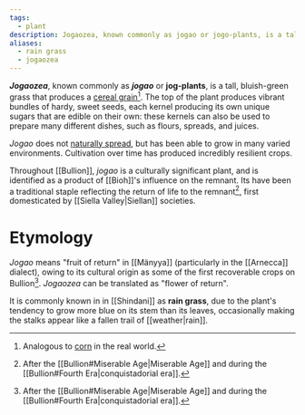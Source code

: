 ```yaml
---
tags:
  - plant
description: Jogaozea, known commonly as jogao or jogo-plants, is a tall, bluish-green grass that produces a cereal grain.
aliases:
  - rain grass
  - jogaozea
---
```

*<span class="explain" title="[joh-GOW-ZAY-ah] or [yo-GOW-ZAY-ah] depending on dialect">**Jogaozea**</span>*, known commonly as ***<span class="explain" title="[joe-GOW], or [yo-GOW] depending on dialect">jogao</span>*** or **jog-plants**, is a tall, bluish-green grass that produces a [cereal grain](https://en.wikipedia.org/wiki/Cereal)[^1]. The top of the plant produces vibrant bundles of hardy, sweet seeds, each kernel producing its own unique sugars that are edible on their own: these kernels can also be used to prepare many different dishes, such as flours, spreads, and juices.

*Jogao* does not [naturally spread](https://en.wikipedia.org/wiki/Cultigen), but has been able to grow in many varied environments. Cultivation over time has produced incredibly resilient crops.

Throughout [[Bullion]], *jogao* is a culturally significant plant, and is identified as a product of [[Bioh]]'s influence on the remnant. Its have been a traditional staple reflecting the return of life to the remnant[^2], first domesticated by [[Siella Valley|Siellan]] societies. 

# Etymology
*Jogao* means "fruit of return" in [[Mänyya]] (particularly in the [[Arnecca]] dialect), owing to its cultural origin as some of the first recoverable crops on Bullion[^2]. *Jogaozea* can be translated as "flower of return".

It is commonly known in in [[Shindani]] as **rain grass**, due to the plant's tendency to grow more blue on its stem than its leaves, occasionally making the stalks appear like a fallen trail of [[weather|rain]].

[^1]: Analogous to [corn](https://en.wikipedia.org/wiki/Maize) in the real world.
[^2]: After the [[Bullion#Miserable Age|Miserable Age]] and during the [[Bullion#Fourth Era|conquistadorial era]].
